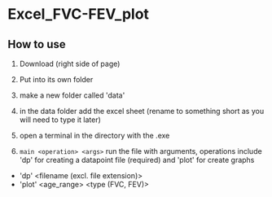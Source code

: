 # Excel_FVC-FEV_plot

## How to use
1. Download (right side of page)
2. Put into its own folder
3. make a new folder called 'data'
4. in the data folder add the excel sheet (rename to something short as you will need to type it later)

5. open a terminal in the directory with the .exe
6. `main <operation> <args>` run the file with arguments, operations include 'dp' for creating a datapoint file (required) and 'plot' for create graphs
- 'dp' <filename (excl. file extension)>
- 'plot' <gender> <age_range> <type (FVC, FEV)>
